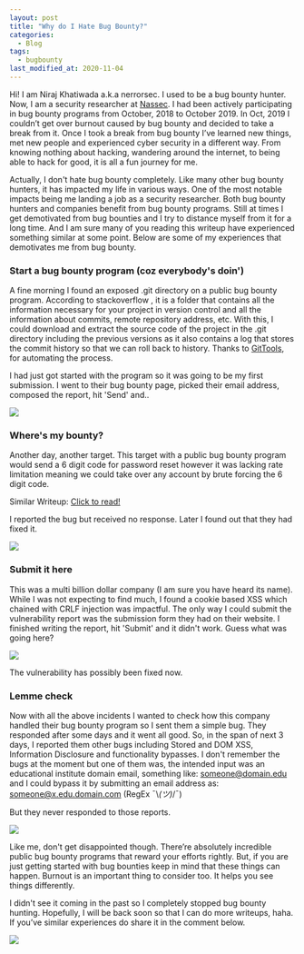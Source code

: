 ```yaml
---
layout: post
title: "Why do I Hate Bug Bounty?"
categories:
  - Blog
tags:
  - bugbounty
last_modified_at: 2020-11-04
---
```


Hi! I am Niraj Khatiwada a.k.a nerrorsec. I used to be a bug bounty hunter. Now, I am a security researcher at <a href="https://nassec.io/">Nassec</a>. I had been actively participating in bug bounty programs from October, 2018 to October 2019. In Oct, 2019 I couldn’t get over burnout caused by bug bounty and decided to take a break from it. Once I took a break from bug bounty I’ve learned new things, met new people and experienced cyber security in a different way. From knowing nothing about hacking, wandering around the internet, to being able to hack for good, it is all a fun journey for me.

Actually, I don't hate bug bounty completely. Like many other bug bounty hunters, it has impacted my life in various ways. One of the most notable impacts being me landing a job as a security researcher. Both bug bounty hunters and companies benefit from bug bounty programs. Still at times I get demotivated from bug bounties and I try to distance myself from it for a long time. And I am sure many of you reading this writeup have experienced something similar at some point. Below are some of my experiences that demotivates me from bug bounty.

### Start a bug bounty program (coz everybody's doin')

A fine morning I found an exposed .git directory on a public bug bounty program. According to stackoverflow , it is a folder that contains all the information necessary for your project in version control and all the information about commits, remote repository address, etc. With this, I could download and extract the source code of the project in the .git directory including the previous versions as it also contains a log that stores the commit history so that we can roll back to history. Thanks to <a href="https://github.com/internetwache/GitTools">GitTools</a>, for automating the process.

I had just got started with the program so it was going to be my first submission. I went to their bug bounty page, picked their email address, composed the report, hit 'Send' and..

<img src="https://raw.githubusercontent.com/nerrorsec/nerrorsec.github.io/master/assets/images/posts/why-i-hate-bug-bounty/address-not-found.png">

### Where's my bounty?

Another day, another target. This target with a public bug bounty program would send a 6 digit code for password reset however it was lacking rate limitation meaning we could take over any account by brute forcing the 6 digit code.

Similar Writeup: <a href="https://www.freecodecamp.org/news/responsible-disclosure-how-i-could-have-hacked-all-facebook-accounts-f47c0252ae4d/">Click to read!</a>

I reported the bug but received no response. Later I found out that they had fixed it.

<img src="https://media.giphy.com/media/xTiTnee66Td0PWHPQQ/giphy.gif">

### Submit it here

This was a multi billion dollar company (I am sure you have heard its name). While I was not expecting to find much, I found a cookie based XSS which chained with CRLF injection was impactful. The only way I could submit the vulnerability report was the submission form they had on their website. I finished writing the report, hit 'Submit' and it didn't work. Guess what was going here?

<img src="https://raw.githubusercontent.com/nerrorsec/nerrorsec.github.io/master/assets/images/posts/why-i-hate-bug-bounty/form-action.png">

The vulnerability has possibly been fixed now.

### Lemme check

Now with all the above incidents I wanted to check how this company handled their bug bounty program so I sent them a simple
bug. They responded after some days and it went all good. So, in the span of next 3 days, I reported them other bugs
including Stored and DOM XSS, Information Disclosure and functionality bypasses. I don't remember the bugs at the moment but one of them was,
the intended input was an educational institute domain email, something like: someone@domain.edu and I could
bypass it by submitting an email address as: someone@x.edu.domain.com (RegEx ¯\\_(ツ)_/¯)

But they never responded to those reports.

<img src="https://media.giphy.com/media/3ofT5ECt8BGlq2GF6o/giphy.gif">

Like me, don't get disappointed though. There’re absolutely incredible public bug bounty programs that reward your efforts rightly. But, if you are just getting started with bug bounties keep in mind that these things can happen. Burnout is an important thing to consider too. It helps you see things differently.

I didn't see it coming in the past so I completely stopped bug bounty hunting.
Hopefully, I will be back soon so that I can do more writeups, haha. If you’ve similar experiences do share it in the comment below.

<img src="https://media.giphy.com/media/1oKIP5NfWhSGaeWlEP/giphy.gif">
